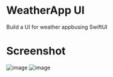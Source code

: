 # WeatherApp UI

Build a UI for weather appbusing SwiftUI

# Screenshot 

![image](https://github.com/AnshikaSrivastava25/SwiftUI-WeatherApp/assets/75130949/3f42e9bd-41d5-48c4-84ad-282e4bd2fbcc)
![image](https://github.com/AnshikaSrivastava25/SwiftUI-WeatherApp/assets/75130949/0d34d95d-d5b5-4797-9ed5-ba5312e91742)

